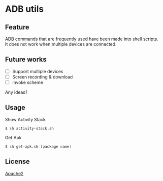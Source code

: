 # ADB utils

## Feature

ADB commands that are frequently used have been made into shell scripts.
It does not work when multiple devices are connected.

## Future works

- [ ] Support multiple devices
- [ ] Screen recording & download
- [ ] invoke scheme

Any ideas?

## Usage
Show Activity Stack
```
$ sh activity-stack.sh
```

Get Apk
```
$ sh get-apk.sh [package name]
```

## License
[Apache2](LICENSE)